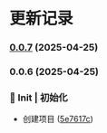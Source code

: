 # 更新记录

### [0.0.7](https://github.com/2NU71AN9/sl-format/compare/v0.0.6...v0.0.7) (2025-04-25)

### 0.0.6 (2025-04-25)

### 🎉 Init | 初始化

- 创建项目 ([5e7617c](https://github.com/2NU71AN9/sl-format/commit/5e7617cf08a6032e3764c24cefc86f972eb38029))
